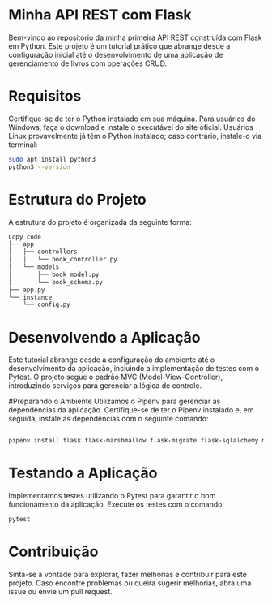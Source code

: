 # Minha API REST com Flask
Bem-vindo ao repositório da minha primeira API REST construída com Flask em Python. Este projeto é um tutorial prático que abrange desde a configuração inicial até o desenvolvimento de uma aplicação de gerenciamento de livros com operações CRUD.

# Requisitos
Certifique-se de ter o Python instalado em sua máquina. Para usuários do Windows, faça o download e instale o executável do site oficial. Usuários Linux provavelmente já têm o Python instalado; caso contrário, instale-o via terminal:

```bash
sudo apt install python3 
python3 --version
```
# Estrutura do Projeto
A estrutura do projeto é organizada da seguinte forma:

```bash
Copy code
├── app
│   ├── controllers
│   │   └── book_controller.py
│   └── models
│       ├── book_model.py
│       └── book_schema.py
├── app.py
└── instance
    └── config.py
```
# Desenvolvendo a Aplicação
Este tutorial abrange desde a configuração do ambiente até o desenvolvimento da aplicação, incluindo a implementação de testes com o Pytest. O projeto segue o padrão MVC (Model-View-Controller), introduzindo serviços para gerenciar a lógica de controle.

#Preparando o Ambiente
Utilizamos o Pipenv para gerenciar as dependências da aplicação. Certifique-se de ter o Pipenv instalado e, em seguida, instale as dependências com o seguinte comando:

```bash

pipenv install flask flask-marshmallow flask-migrate flask-sqlalchemy marshmallow marshmallow-sqlalchemy sqlalchemy pymysql
```

# Testando a Aplicação
Implementamos testes utilizando o Pytest para garantir o bom funcionamento da aplicação. Execute os testes com o comando:

```bash
pytest
```

# Contribuição
Sinta-se à vontade para explorar, fazer melhorias e contribuir para este projeto. Caso encontre problemas ou queira sugerir melhorias, abra uma issue ou envie um pull request.




